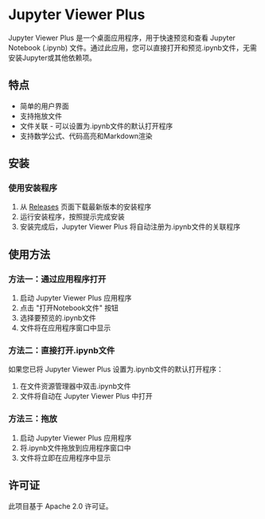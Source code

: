 # Jupyter Viewer Plus

Jupyter Viewer Plus 是一个桌面应用程序，用于快速预览和查看 Jupyter Notebook (.ipynb) 文件。通过此应用，您可以直接打开和预览.ipynb文件，无需安装Jupyter或其他依赖项。

## 特点

- 简单的用户界面
- 支持拖放文件
- 文件关联 - 可以设置为.ipynb文件的默认打开程序
- 支持数学公式、代码高亮和Markdown渲染

## 安装

### 使用安装程序

1. 从 [Releases](https://github.com/lukairui/jupyter-viewer-plus/releases) 页面下载最新版本的安装程序
2. 运行安装程序，按照提示完成安装
3. 安装完成后，Jupyter Viewer Plus 将自动注册为.ipynb文件的关联程序


## 使用方法

### 方法一：通过应用程序打开

1. 启动 Jupyter Viewer Plus 应用程序
2. 点击 "打开Notebook文件" 按钮
3. 选择要预览的.ipynb文件
4. 文件将在应用程序窗口中显示

### 方法二：直接打开.ipynb文件

如果您已将 Jupyter Viewer Plus 设置为.ipynb文件的默认打开程序：

1. 在文件资源管理器中双击.ipynb文件
2. 文件将自动在 Jupyter Viewer Plus 中打开

### 方法三：拖放

1. 启动 Jupyter Viewer Plus 应用程序
2. 将.ipynb文件拖放到应用程序窗口中
3. 文件将立即在应用程序中显示


## 许可证

此项目基于 Apache 2.0 许可证。
